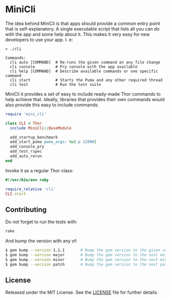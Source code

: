 # MiniCli

The idea behind MiniCli is that apps should provide a common entry point that is self-explanatory.
A single executable script that lists all you can do with the app and some help about it.
This makes it very easy for new developers to use your app.
I. e:

```
> ./cli

Commands:
  cli auto [COMMAND]  # Re-runs the given command on any file change
  cli console         # Pry console with the app available
  cli help [COMMAND]  # Describe available commands or one specific command
  cli start           # Starts the Puma and any other required thread
  cli test            # Run the test suite
```

MiniCli it provides a set of easy to include ready-made Thor commands to help achieve that.
Ideally, libraries that provides their own commands would also provide this easy to include commands:

```ruby
require 'mini_cli'

class CLI < Thor
  include MiniCli::BaseModule

  add_startup_benchmark
  add_start_puma puma_args: %w{-p 22000}
  add_console_pry
  add_test_rspec
  add_auto_rerun
end
```

Invoke it as a regular Thor class:

```ruby
#!/usr/bin/env ruby

require_relative 'cli'
CLI.start
```


## Contributing

Do not forget to run the tests with:

```bash
rake
```

And bump the version with any of:

```bash
$ gem bump --version 1.1.1       # Bump the gem version to the given version number
$ gem bump --version major       # Bump the gem version to the next major level (e.g. 0.0.1 to 1.0.0)
$ gem bump --version minor       # Bump the gem version to the next minor level (e.g. 0.0.1 to 0.1.0)
$ gem bump --version patch       # Bump the gem version to the next patch level (e.g. 0.0.1 to 0.0.2)
```


## License

Released under the MIT License.
See the [LICENSE](LICENSE.txt) file for further details.

